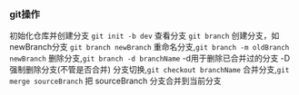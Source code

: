 ### git操作
初始化仓库并创建分支 `git init -b dev`
查看分支 `git branch`
创建分支，如newBranch分支 `git branch newBranch`
重命名分支,`git branch -m oldBranch newBranch`
删除分支,`git branch -d branchName` -d用于删除已合并过的分支 -D 强制删除分支(不管是否合并)
分支切换,`git checkout branchName`
合并分支,`git merge sourceBranch` 把 sourceBranch 分支合并到当前分支